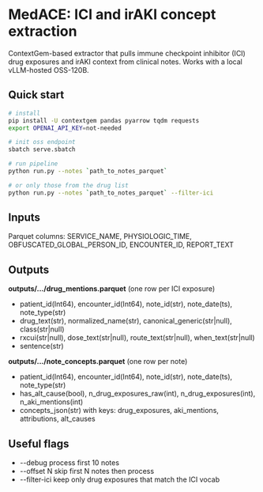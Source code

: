 # MedACE: ICI and irAKI concept extraction

ContextGem-based extractor that pulls immune checkpoint inhibitor (ICI) drug exposures and irAKI context from clinical 
notes. Works with a local vLLM-hosted OSS-120B.

## Quick start

```bash
# install
pip install -U contextgem pandas pyarrow tqdm requests
export OPENAI_API_KEY=not-needed
```

```bash
# init oss endpoint
sbatch serve.sbatch
```

```bash
# run pipeline
python run.py --notes `path_to_notes_parquet` 
```

```bash
# or only those from the drug list
python run.py --notes `path_to_notes_parquet` --filter-ici
```

## Inputs

Parquet columns: SERVICE_NAME, PHYSIOLOGIC_TIME, OBFUSCATED_GLOBAL_PERSON_ID, ENCOUNTER_ID, REPORT_TEXT

## Outputs

**outputs/.../drug_mentions.parquet** (one row per ICI exposure)

- patient_id(Int64), encounter_id(Int64), note_id(str), note_date(ts), note_type(str)
- drug_text(str), normalized_name(str), canonical_generic(str|null), class(str|null)
- rxcui(str|null), dose_text(str|null), route_text(str|null), when_text(str|null)
- sentence(str)

**outputs/.../note_concepts.parquet** (one row per note)

- patient_id(Int64), encounter_id(Int64), note_id(str), note_date(ts), note_type(str)
- has_alt_cause(bool), n_drug_exposures_raw(int), n_drug_exposures(int), n_aki_mentions(int)
- concepts_json(str) with keys: drug_exposures, aki_mentions, attributions, alt_causes

## Useful flags

- --debug          process first 10 notes
- --offset N       skip first N notes then process
- --filter-ici     keep only drug exposures that match the ICI vocab

